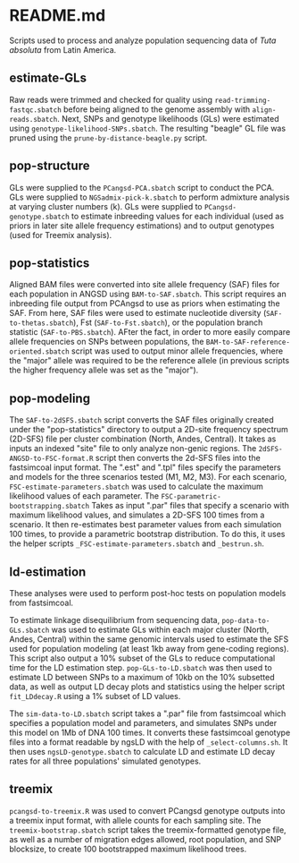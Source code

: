 # README.md

Scripts used to process and analyze population sequencing data of *Tuta absoluta* from Latin America.

## estimate-GLs

Raw reads were trimmed and checked for quality using `read-trimming-fastqc.sbatch` before being aligned to the genome assembly with `align-reads.sbatch`.
Next, SNPs and genotype likelihoods (GLs) were estimated using `genotype-likelihood-SNPs.sbatch`. The resulting "beagle" GL file was pruned using the `prune-by-distance-beagle.py` script.

## pop-structure

GLs were supplied to the `PCangsd-PCA.sbatch` script to conduct the PCA. GLs were supplied to `NGSadmix-pick-k.sbatch` to perform admixture analysis at varying cluster numbers (k). GLs were supplied to `PCangsd-genotype.sbatch` to estimate inbreeding values for each individual (used as priors in later site allele frequency estimations) and to output genotypes (used for Treemix analysis).

## pop-statistics

Aligned BAM files were converted into site allele frequency (SAF) files for each population in ANGSD using `BAM-to-SAF.sbatch`. This script requires an inbreeding file output from PCAngsd to use as priors when estimating the SAF. From here, SAF files were used to estimate nucleotide diversity (`SAF-to-thetas.sbatch`), Fst (`SAF-to-Fst.sbatch`), or the population branch statistic (`SAF-to-PBS.sbatch`). AFter the fact, in order to more easily compare allele frequencies on SNPs between populations, the `BAM-to-SAF-reference-oriented.sbatch` script was used to output minor allele frequencies, where the "major" allele was required to be the reference allele (in previous scripts the higher frequency allele was set as the "major").

## pop-modeling

The `SAF-to-2dSFS.sbatch` script converts the SAF files originally created under the "pop-statistics" directory to output a 2D-site frequency spectrum (2D-SFS) file per cluster combination (North, Andes, Central). It takes as inputs an indexed "site" file to only analyze non-genic regions. The `2dSFS-ANGSD-to-FSC-format.R` script then converts the 2d-SFS files into the fastsimcoal input format.
The ".est" and ".tpl" files specify the parameters and models for the three scenarios tested (M1, M2, M3). For each scenario, `FSC-estimate-parameters.sbatch` was used to calculate the maximum likelihood values of each parameter. The `FSC-parametric-bootstrapping.sbatch` Takes as input ".par" files that specify a scenario with maximum likelihood values, and simulates a 2D-SFS 100 times from a scenario. It then re-estimates best parameter values from each simulation 100 times, to provide a parametric bootstrap distribution. To do this, it uses the helper scripts `_FSC-estimate-parameters.sbatch` and `_bestrun.sh`.

## ld-estimation

These analyses were used to perform post-hoc tests on population models from fastsimcoal.

To estimate linkage disequilibrium from sequencing data, `pop-data-to-GLs.sbatch` was used to estimate GLs within each major cluster (North, Andes, Central) within the same genomic intervals used to estimate the SFS used for population modeling (at least 1kb away from gene-coding regions). This script also output a 10% subset of the GLs to reduce computational time for the LD estimation step. `pop-GLs-to-LD.sbatch` was then used to estimate LD between SNPs to a maximum of 10kb on the 10% subsetted data, as well as output LD decay plots and statistics using the helper script `fit_LDdecay.R` using a 1% subset of LD values.

The `sim-data-to-LD.sbatch` script takes a ".par" file from fastsimcoal which specifies a population model and parameters, and simulates SNPs under this model on 1Mb of DNA 100 times. It converts these fastsimcoal genotype files into a format readable by ngsLD with the help of `_select-columns.sh`. It then uses `ngsLD-genotype.sbatch` to calculate LD and estimate LD decay rates for all three populations' simulated genotypes.

## treemix
`pcangsd-to-treemix.R` was used to convert PCangsd genotype outputs into a treemix input format, with allele counts for each sampling site. The `treemix-bootstrap.sbatch` script takes the treemix-formatted genotype file, as well as a number of migration edges allowed, root population, and SNP blocksize, to create 100 bootstrapped maximum likelihood trees.
